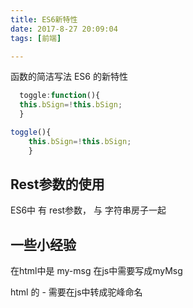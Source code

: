 ```yaml
---
title: ES6新特性
date: 2017-8-27 20:09:04
tags: [前端]

---
```


函数的简洁写法 ES6 的新特性

``` javascript
  toggle:function(){
  this.bSign=!this.bSign;
  }

toggle(){
	this.bSign=!this.bSign;
	}
```

## Rest参数的使用
ES6中 有 rest参数，
与 字符串房子一起

## 一些小经验

在html中是 my-msg
 在js中需要写成myMsg

html 的 - 需要在js中转成驼峰命名
